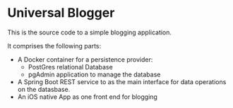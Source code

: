# Universal Blogger

This is the source code to a simple blogging application.

It comprises the following parts:
* A Docker container for a persistence provider:
	* PostGres relational Database
	* pgAdmin application to manage the database
* A Spring Boot REST service to as the main interface for data operations on the datasbase.
* An iOS native App as one front end for blogging